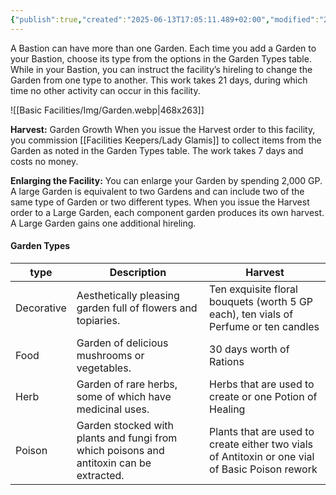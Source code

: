 ```yaml
---
{"publish":true,"created":"2025-06-13T17:05:11.489+02:00","modified":"2025-07-18T17:54:16.110+02:00","cssclasses":""}
---
```


A Bastion can have more than one Garden. Each time you add a Garden to your Bastion, choose its type from the options in the Garden Types table. While in your Bastion, you can instruct the facility’s hireling to change the Garden from one type to another. This work takes 21 days, during which time no other activity can occur in this facility.

![[Basic Facilities/Img/Garden.webp|468x263]]

**Harvest:** Garden Growth When you issue the Harvest order to this facility, you commission [[Facilities Keepers/Lady Glamis]] to collect items from the Garden as noted in the Garden Types table. The work takes 7 days and costs no money.

**Enlarging the Facility:** You can enlarge your Garden by spending 2,000 GP. A large Garden is equivalent to two Gardens and can include two of the same type of Garden or two different types. When you issue the Harvest order to a Large Garden, each component garden produces its own harvest. A Large Garden gains one additional hireling.

#### Garden Types

| type       | Description                                                                             | Harvest                                                                                         |
| ---------- | --------------------------------------------------------------------------------------- | ----------------------------------------------------------------------------------------------- |
| Decorative | Aesthetically pleasing garden full of flowers and topiaries.                            | Ten exquisite floral bouquets (worth 5 GP each), ten vials of Perfume or ten candles            |
| Food       | Garden of delicious mushrooms or vegetables.                                            | 30 days worth of Rations                                                                        |
| Herb       | Garden of rare herbs, some of which have medicinal uses.                                | Herbs that are used to create or one Potion of Healing                                          |
| Poison     | Garden stocked with plants and fungi from which poisons and antitoxin can be extracted. | Plants that are used to create either two vials of Antitoxin or one vial of Basic Poison rework |
